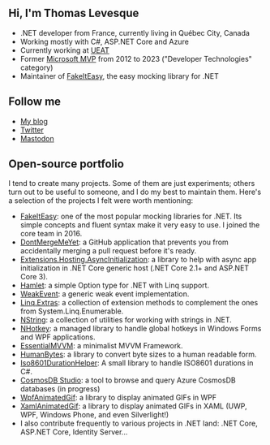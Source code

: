 ## Hi, I'm Thomas Levesque

* .NET developer from France, currently living in Québec City, Canada
* Working mostly with C#, ASP.NET Core and Azure
* Currently working at [UEAT](https://ueat.io)
* Former [Microsoft MVP](https://www.credly.com/badges/a7fb8699-d53e-4555-bb52-44a7e9fee901/public_url) from 2012 to 2023 ("Developer Technologies" category)
* Maintainer of [FakeItEasy](https://fakeiteasy.github.io/), the easy mocking library for .NET

## Follow me

- [My blog](https://thomaslevesque.com/)
- [Twitter](https://twitter.com/thomaslevesque)
- <a rel="me" href="https://mastodon.cloud/@thomaslevesque">Mastodon</a>

## Open-source portfolio

I tend to create many projects. Some of them are just experiments; others turn out to be useful to someone, and I do my best to maintain them. Here's a selection of the projects I felt were worth mentioning:

* [FakeItEasy](https://fakeiteasy.github.io/): one of the most popular mocking libraries for .NET. Its simple concepts and fluent syntax make it very easy to use. I joined the core team in 2016.
* [DontMergeMeYet](https://github.com/thomaslevesque/DontMergeMeYet): a GitHub application that prevents you from accidentally merging a pull request before it's ready.
* [Extensions.Hosting.AsyncInitialization](https://github.com/thomaslevesque/Extensions.Hosting.AsyncInitialization): a library to help with async app initialization in .NET Core generic host (.NET Core 2.1+ and ASP.NET Core 3).
* [Hamlet](https://github.com/thomaslevesque/Hamlet): a simple Option type for .NET with Linq support.
* [WeakEvent](https://github.com/thomaslevesque/WeakEvent): a generic weak event implementation.
* [Linq.Extras](https://github.com/thomaslevesque/Linq.Extras): a collection of extension methods to complement the ones from System.Linq.Enumerable.
* [NString](https://github.com/thomaslevesque/NString): a collection of utilities for working with strings in .NET.
* [NHotkey](https://github.com/thomaslevesque/NHotkey): a managed library to handle global hotkeys in Windows Forms and WPF applications.
* [EssentialMVVM](https://github.com/thomaslevesque/EssentialMVVM): a minimalist MVVM Framework.
* [HumanBytes](https://github.com/thomaslevesque/HumanBytes): a library to convert byte sizes to a human readable form.
* [Iso8601DurationHelper](https://github.com/thomaslevesque/Iso8601DurationHelper): A small library to handle ISO8601 durations in C#.
* [CosmosDB Studio](https://github.com/thomaslevesque/CosmosDBStudio): a tool to browse and query Azure CosmosDB databases (in progress)
* [WpfAnimatedGif](https://github.com/XamlAnimatedGif/WpfAnimatedGif): a library to display animated GIFs in WPF
* [XamlAnimatedGif](https://github.com/XamlAnimatedGif/XamlAnimatedGif): a library to display animated GIFs in XAML (UWP, WPF, Windows Phone, and even Silverlight!)
* I also contribute frequently to various projects in .NET land: .NET Core, ASP.NET Core, Identity Server...
